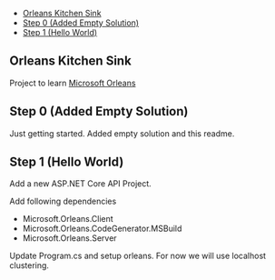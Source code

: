 - [Orleans Kitchen Sink](#orleans-kitchen-sink)
- [Step 0 (Added Empty Solution)](#step-0-added-empty-solution)
- [Step 1 (Hello World)](#step-1-hello-world)

## Orleans Kitchen Sink

Project to learn [Microsoft Orleans](https://dotnet.github.io/orleans/)

## Step 0 (Added Empty Solution)

Just getting started. Added empty solution and this readme.

## Step 1 (Hello World)

Add a new ASP.NET Core API Project.

Add following dependencies

- Microsoft.Orleans.Client
- Microsoft.Orleans.CodeGenerator.MSBuild
- Microsoft.Orleans.Server


Update Program.cs and setup orleans. For now we will use localhost clustering.